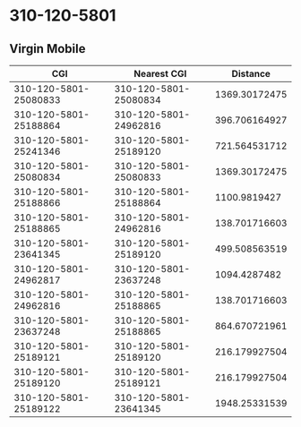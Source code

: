 # 310-120-5801
## Virgin Mobile


| CGI | Nearest CGI | Distance |
|-----|-------------|----------|
| 310-120-5801-25080833 | 310-120-5801-25080834 | 1369.30172475 |
| 310-120-5801-25188864 | 310-120-5801-24962816 | 396.706164927 |
| 310-120-5801-25241346 | 310-120-5801-25189120 | 721.564531712 |
| 310-120-5801-25080834 | 310-120-5801-25080833 | 1369.30172475 |
| 310-120-5801-25188866 | 310-120-5801-25188864 | 1100.9819427 |
| 310-120-5801-25188865 | 310-120-5801-24962816 | 138.701716603 |
| 310-120-5801-23641345 | 310-120-5801-25189120 | 499.508563519 |
| 310-120-5801-24962817 | 310-120-5801-23637248 | 1094.4287482 |
| 310-120-5801-24962816 | 310-120-5801-25188865 | 138.701716603 |
| 310-120-5801-23637248 | 310-120-5801-25188865 | 864.670721961 |
| 310-120-5801-25189121 | 310-120-5801-25189120 | 216.179927504 |
| 310-120-5801-25189120 | 310-120-5801-25189121 | 216.179927504 |
| 310-120-5801-25189122 | 310-120-5801-23641345 | 1948.25331539 |
